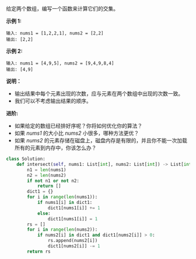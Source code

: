 给定两个数组，编写一个函数来计算它们的交集。

**示例 1:**

```
输入: nums1 = [1,2,2,1], nums2 = [2,2]
输出: [2,2]
```

**示例 2:**

```
输入: nums1 = [4,9,5], nums2 = [9,4,9,8,4]
输出: [4,9]
```

**说明：**

- 输出结果中每个元素出现的次数，应与元素在两个数组中出现的次数一致。
- 我们可以不考虑输出结果的顺序。

**进阶:**

- 如果给定的数组已经排好序呢？你将如何优化你的算法？
- 如果 *nums1* 的大小比 *nums2* 小很多，哪种方法更优？
- 如果 *nums2* 的元素存储在磁盘上，磁盘内存是有限的，并且你不能一次加载所有的元素到内存中，你该怎么办？

```python 
class Solution:
    def intersect(self, nums1: List[int], nums2: List[int]) -> List[int]:
        n1 = len(nums1)
        n2 = len(nums2)
        if not n1 or not n2:
            return []
        dict1 = {}
        for i in range(len(nums1)):
            if nums1[i] in dict1:
                dict1[nums1[i]] += 1
            else:
                dict1[nums1[i]] = 1
        rs = []
        for i in range(len(nums2)):
            if nums2[i] in dict1 and dict1[nums2[i]] > 0:
                rs.append(nums2[i])
                dict1[nums2[i]] -= 1
        return rs
```

